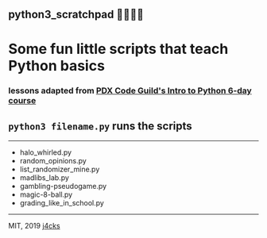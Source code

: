 ## python3_scratchpad 🐍🏋️‍♂️📑

# Some fun little scripts that teach Python basics

### lessons adapted from [PDX Code Guild's Intro to Python 6-day course](https://pdxcodeguild.com/pdx_code_guild_courses/)

## `python3 filename.py` runs the scripts
_________
+ halo_whirled.py
+ random_opinions.py
+ list_randomizer_mine.py
+ madlibs_lab.py
+ gambling-pseudogame.py
+ magic-8-ball.py
+ grading_like_in_school.py

_________
MIT, 2019 [j4cks](www.j4cks.com)
